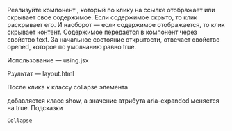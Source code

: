 Реализуйте компонент <Collapse>, который по клику на ссылке отображает или скрывает свое содержимое. Если содержимое скрыто, то клик раскрывает его. И наоборот — если содержимое отображается, то клик скрывает контент. Содержимое передается в компонент через свойство text. За начальное состояние открытости, отвечает свойство opened, которое по умолчанию равно true.

Использование — using.jsx

Рзультат — layout.html

После клика к классу collapse элемента <div> добавляется класс show, a значение атрибута aria-expanded меняется на true.
Подсказки

    Collapse